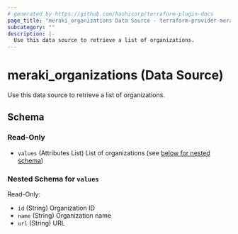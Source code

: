 ```yaml
---
# generated by https://github.com/hashicorp/terraform-plugin-docs
page_title: "meraki_organizations Data Source - terraform-provider-meraki"
subcategory: ""
description: |-
  Use this data source to retrieve a list of organizations.
---
```


# meraki_organizations (Data Source)

Use this data source to retrieve a list of organizations.



<!-- schema generated by tfplugindocs -->
## Schema

### Read-Only

- `values` (Attributes List) List of organizations (see [below for nested schema](#nestedatt--values))

<a id="nestedatt--values"></a>
### Nested Schema for `values`

Read-Only:

- `id` (String) Organization ID
- `name` (String) Organization name
- `url` (String) URL


